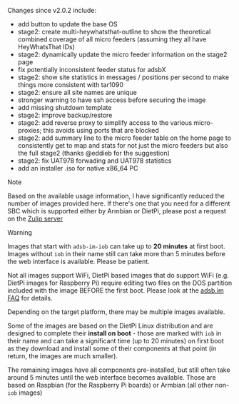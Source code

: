 Changes since v2.0.2 include:
- add button to update the base OS
- stage2: create multi-heywhatsthat-outline to show the theoretical combined coverage of all micro feeders (assuming they all have HeyWhatsThat IDs)
- stage2: dynamically update the micro feeder information on the stage2 page
- fix potentially inconsistent feeder status for adsbX
- stage2: show site statistics in messages / positions per second to make things more consistent with tar1090
- stage2: ensure all site names are unique
- stronger warning to have ssh access before securing the image
- add missing shutdown template
- stage2: improve backup/restore
- stage2: add reverse proxy to simplify access to the various micro-proxies; this avoids using ports that are blocked
- stage2: add summary line to the micro feeder table on the home page to consistently get to map and stats for not just the micro feeders but also the full stage2 (thanks @eddieb for the suggestion)
- stage2: fix UAT978 forwading and UAT978 statistics
- add an installer .iso for native x86_64 PC

> [!NOTE]
> Based on the available usage information, I have significantly reduced the number of images provided here. If there's one that you need for a different SBC which is supported either by Armbian or DietPi, please post a request on the [Zulip server](https://adsblol.zulipchat.com/#narrow/stream/391168-adsb-feeder-image)

> [!WARNING]
> Images that start with `adsb-im-iob` can take up to **20 minutes** at first boot. Images without `iob` in their name still can take more than 5 minutes before the web interface is available. Please be patient.
>
> Not all images support WiFi, DietPi based images that do support WiFi (e.g. DietPi images for Raspberry Pi) require editing two files on the DOS partition included with the image BEFORE the first boot. Please look at the [adsb.im FAQ](https://adsb.im/faq) for details.

Depending on the target platform, there may be multiple images available.

Some of the images are based on the DietPi Linux distribution and are designed to complete their **install on boot** - those are marked with `iob` in their name and can take a significant time (up to 20 minutes) on first boot as they download and install some of their components at that point (in return, the images are much smaller).

The remaining images have all components pre-installed, but still often take around 5 minutes until the web interface becomes available. Those are based on Raspbian (for the Raspberry Pi boards) or Armbian (all other non-`iob` images)



